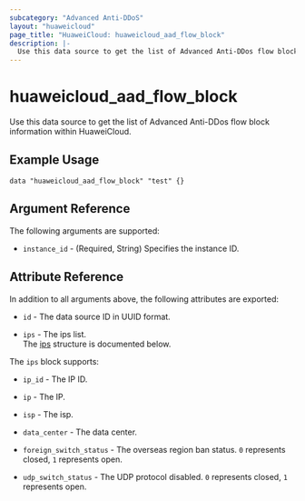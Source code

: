```yaml
---
subcategory: "Advanced Anti-DDoS"
layout: "huaweicloud"
page_title: "HuaweiCloud: huaweicloud_aad_flow_block"
description: |-
  Use this data source to get the list of Advanced Anti-DDos flow block information within HuaweiCloud.
---
```


# huaweicloud_aad_flow_block

Use this data source to get the list of Advanced Anti-DDos flow block information within HuaweiCloud.

## Example Usage

```hcl
data "huaweicloud_aad_flow_block" "test" {}
```

## Argument Reference

The following arguments are supported:

* `instance_id` - (Required, String) Specifies the instance ID.

## Attribute Reference

In addition to all arguments above, the following attributes are exported:

* `id` - The data source ID in UUID format.

* `ips` - The ips list.  
  The [ips](#ips_struct) structure is documented below.

<a name="ips_struct"></a>
The `ips` block supports:

* `ip_id` - The IP ID.

* `ip` - The IP.

* `isp` - The isp.

* `data_center` - The data center.

* `foreign_switch_status` - The overseas region ban status. `0` represents closed, `1` represents open.

* `udp_switch_status` - The UDP protocol disabled. `0` represents closed, `1` represents open.
